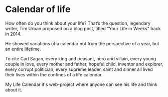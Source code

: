 # Calendar of life

How often do you think about your life? That’s the question, legendary writer, Tim Urban proposed on a blog post, titled “Your Life in Weeks" back in 2014.

He showed variations of a calendar not from the perspective of a year, but an entire lifetime.

To cite Carl Sagan, every king and peasant, hero and villain, every young couple in love, every mother and father, hopeful child, inventor and explorer, every corrupt politician, every supreme leader, saint and sinner all lived their lives within the confines of a life calendar.

My Life Calendar it's web-project where anyone can see his life and think about it.